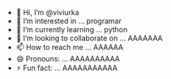 - 👋 Hi, I’m @viviurka
- 👀 I’m interested in ... programar
- 🌱 I’m currently learning ... python
- 💞️ I’m looking to collaborate on ... AAAAAAA
- 📫 How to reach me ... AAAAAA
- 😄 Pronouns: ... AAAAAAAAAA
- ⚡ Fun fact: ... AAAAAAAAAAA
